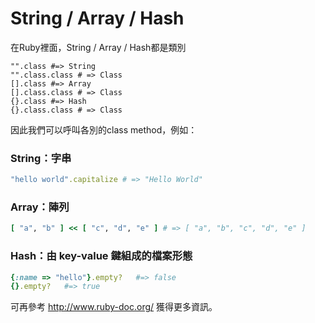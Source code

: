 # String / Array / Hash

在Ruby裡面，String / Array / Hash都是類別
```
"".class #=> String
"".class.class # => Class
[].class #=> Array
[].class.class # => Class
{}.class #=> Hash
{}.class.class # => Class
```

因此我們可以呼叫各別的class method，例如：

###  String：字串

```ruby
"hello world".capitalize # => "Hello World"
```
###  Array：陣列

```ruby
[ "a", "b" ] << [ "c", "d", "e" ] # => [ "a", "b", "c", "d", "e" ]
```
###  Hash：由 key-value 鍵組成的檔案形態

```ruby
{:name => "hello"}.empty?   #=> false
{}.empty?   #=> true
```

可再參考 http://www.ruby-doc.org/ 獲得更多資訊。
